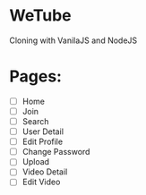 # WeTube

Cloning with VanilaJS and NodeJS

# Pages:
- [ ] Home
- [ ] Join
- [ ] Search
- [ ] User Detail
- [ ] Edit Profile
- [ ] Change Password
- [ ] Upload
- [ ] Video Detail
- [ ] Edit Video
